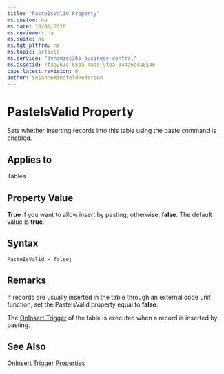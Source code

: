 ```yaml
---
title: "PasteIsValid Property"
ms.custom: na
ms.date: 10/01/2020
ms.reviewer: na
ms.suite: na
ms.tgt_pltfrm: na
ms.topic: article
ms.service: "dynamics365-business-central"
ms.assetid: 7f3e261c-65ba-4adc-9fba-344a6eca8146
caps.latest.revision: 6
author: SusanneWindfeldPedersen
---
```


 

# PasteIsValid Property
Sets whether inserting records into this table using the paste command is enabled.  
  
## Applies to  
 Tables  
  
## Property Value  
 **True** if you want to allow insert by pasting; otherwise, **false**. The default value is **true**.  
 
## Syntax
```
PasteIsValid = false;
```

## Remarks  
 If records are usually inserted in the table through an external code unit function, set the PasteIsValid property equal to **false**.  
  
 The [OnInsert Trigger](../triggers/devenv-oninsert-trigger.md) of the table is executed when a record is inserted by pasting.  
  
## See Also  
 [OnInsert Trigger](../triggers/devenv-oninsert-trigger.md)
 [Properties](devenv-properties.md)